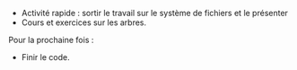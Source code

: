 * Activité rapide : sortir le travail sur le système de fichiers et le présenter
* Cours et exercices sur les arbres.

Pour la prochaine fois :

* Finir le code.
